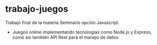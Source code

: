 # trabajo-juegos

Trabajo final de la materia Seminario opción Javascript.

- Juegos online implementando tecnologías como Node.js y Express, como asi también API Rest para el manejo de datos.
